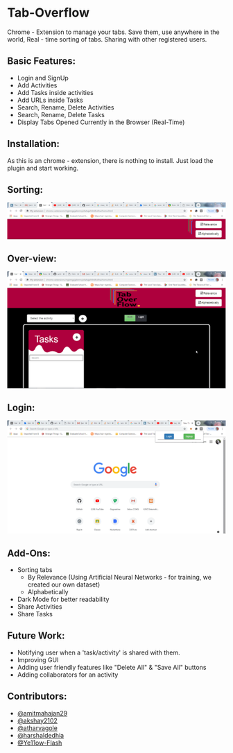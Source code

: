 # Tab-Overflow
Chrome - Extension to manage your tabs. Save them, use anywhere in the world, Real - time sorting of tabs. Sharing with other registered users.

## Basic Features:   
- Login and SignUp   
- Add Activities   
- Add Tasks inside activities   
- Add URLs inside Tasks  
- Search, Rename, Delete Activities  
- Search, Rename, Delete Tasks 
- Display Tabs Opened Currently in the Browser (Real-Time) 

## Installation:
As this is an chrome - extension, there is nothing to install. Just load the plugin and start working.

## Sorting:
![](sorting.gif)

## Over-view:
![](tab-overflow.gif)

## Login:
![](login.gif)

## Add-Ons:    
- Sorting tabs    
  - By Relevance (Using Artificial Neural Networks - for training, we created our own dataset)    
  - Alphabetically
- Dark Mode for better readability   
- Share Activities 
- Share Tasks

## Future Work:
- Notifying user when a 'task/activity' is shared with them.
- Improving GUI
- Adding user friendly features like "Delete All" & "Save All" buttons
- Adding collaborators for an activity

## Contributors:   
- [@amitmahajan29](https://github.com/amitmahajan29)  
- [@akshay2102](https://github.com/akshay2012)    
- [@atharvagole](https://github.com/AtharvaGole)   
- [@harshaldedhia](https://github.com/harshaldedhia)
- [@Ye11ow-Flash](https://github.com/Ye11ow-Flash) 
